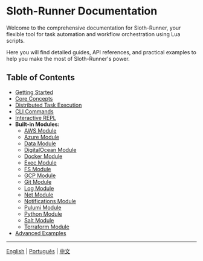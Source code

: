 # Sloth-Runner Documentation

Welcome to the comprehensive documentation for Sloth-Runner, your flexible tool for task automation and workflow orchestration using Lua scripts.

Here you will find detailed guides, API references, and practical examples to help you make the most of Sloth-Runner's power.

## Table of Contents

*   [Getting Started](./getting-started.md)
*   [Core Concepts](./core-concepts.md)
*   [Distributed Task Execution](./distributed.md)
*   [CLI Commands](./CLI.md)
*   [Interactive REPL](./repl.md)
*   **Built-in Modules:**
    *   [AWS Module](./modules/aws.md)
    *   [Azure Module](./modules/azure.md)
    *   [Data Module](./modules/data.md)
    *   [DigitalOcean Module](./modules/digitalocean.md)
    *   [Docker Module](./modules/docker.md)
    *   [Exec Module](./modules/exec.md)
    *   [FS Module](./modules/fs.md)
    *   [GCP Module](./modules/gcp.md)
    *   [Git Module](./modules/git.md)
    *   [Log Module](./modules/log.md)
    *   [Net Module](./modules/net.md)
    *   [Notifications Module](./modules/notifications.md)
    *   [Pulumi Module](./modules/pulumi.md)
    *   [Python Module](./modules/python.md)
    *   [Salt Module](./modules/salt.md)
    *   [Terraform Module](./modules/terraform.md)
*   [Advanced Examples](./advanced-examples.md)

---
[English](./index.md) | [Português](../pt/index.md) | [中文](../zh/index.md)
